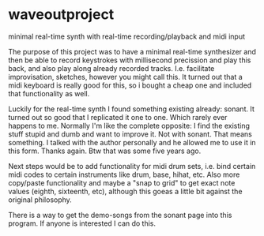 # waveoutproject
minimal real-time synth with real-time recording/playback and midi input

The purpose of this project was to have a minimal real-time synthesizer and then be able to record keystrokes with millisecond precission and play this back, and also play along already recorded tracks. I.e. facilitate improvisation, sketches, however you might call this. It turned out that a midi keyboard is really good for this, so i bought a cheap one and included that functionality as well.

Luckily for the real-time synth I found something existing already: sonant. It turned out so good that I replicated it one to one. Which rarely ever happens to me. Normally I'm like the complete opposite: I find the existing stuff stupid and dumb and want to improve it. Not with sonant. That means something. I talked with the author personally and he allowed me to use it in this form. Thanks again. Btw that was some five years ago.

Next steps would be to add functionality for midi drum sets, i.e. bind certain midi codes to certain instruments like drum, base, hihat, etc.
Also more copy/paste functionality and maybe a "snap to grid" to get exact note values (eighth, sixteenth, etc), although this goeas a little bit against the original philosophy.

There is a way to get the demo-songs from the sonant page into this program. If anyone is interested I can do this.

